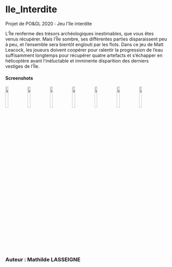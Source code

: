 # Ile_Interdite

Projet de PO&GL 2020 :
Jeu l'île interdite

L’Île renferme des trésors archéologiques inestimables, que vous êtes venus récupérer. Mais l’Île
sombre, ses différentes parties disparaissent peu à peu, et l’ensemble sera bientôt englouti par les
flots. Dans ce jeu de Matt Leacock, les joueurs doivent coopérer pour ralentir la progression de
l’eau suffisamment longtemps pour récupérer quatre artefacts et s’échapper en hélicoptère avant
l’inéluctable et imminente disparition des derniers vestiges de l’Île.

#### Screenshots

<img src="https://user-images.githubusercontent.com/50111436/146374995-1d673cb7-3543-4399-87b3-afbd2f7e9b4f.PNG" width="13%"></img> <img src="https://user-images.githubusercontent.com/50111436/146375003-377a1f35-41f5-49cb-8b72-3df636894743.PNG" width="13%"></img> <img src="https://user-images.githubusercontent.com/50111436/146375027-f5f261dc-aa2e-47f8-b636-1297b29363ff.PNG" width="13%"></img> <img src="https://user-images.githubusercontent.com/50111436/146375040-11dc7765-213d-417c-98a0-d59280ced2ad.PNG" width="13%"></img> <img src="https://user-images.githubusercontent.com/50111436/146375050-0e0d8dec-e3c1-4335-96a6-9cf5b196876f.PNG" width="13%"></img> <img src="https://user-images.githubusercontent.com/50111436/146375068-46c41b09-49e4-4289-a959-94d5626ce131.PNG" width="13%"></img> <img src="https://user-images.githubusercontent.com/50111436/146375069-ffe29b87-bfd4-4afe-89bc-5fdf10fc3c20.PNG" width="13%"></img> 

### Auteur : Mathilde LASSEIGNE
